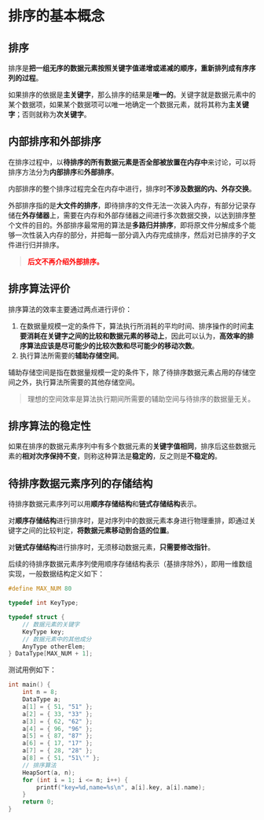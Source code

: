# 排序的基本概念

## 排序

排序是**把一组无序的数据元素按照关键字值递增或递减的顺序，重新排列成有序序列的过程**。

如果排序的依据是**主关键字**，那么排序的结果是**唯一的**。关键字就是数据元素中的某个数据项，如果某个数据项可以唯一地确定一个数据元素，就将其称为**主关键字**；否则就称为**次关键字**。

## 内部排序和外部排序

在排序过程中，以**待排序的所有数据元素是否全部被放置在内存中**来讨论，可以将排序方法分为**内部排序**和**外部排序**。

内部排序的整个排序过程完全在内存中进行，排序时**不涉及数据的内、外存交换**。

外部排序指的是**大文件的排序**，即待排序的文件无法一次装入内存，有部分记录存储在**外存储器**上，需要在内存和外部存储器之间进行多次数据交换，以达到排序整个文件的目的。外部排序最常用的算法是**多路归并排序**，即将原文件分解成多个能够一次性装入内存的部分，并把每一部分调入内存完成排序，然后对已排序的子文件进行归并排序。

> **<font color="red">后文不再介绍外部排序。</font>**

## 排序算法评价

排序算法的效率主要通过两点进行评价：

1. 在数据量规模一定的条件下，算法执行所消耗的平均时间、排序操作的时间**主要消耗在关键字之间的比较和数据元素的移动上**，因此可以认为，**高效率的排序算法应该是尽可能少的比较次数和尽可能少的移动次数**。
2. 执行算法所需要的**辅助存储空间**。

辅助存储空间是指在数据量规模一定的条件下，除了待排序数据元素占用的存储空间之外，执行算法所需要的其他存储空间。

> 理想的空间效率是算法执行期间所需要的辅助空间与待排序的数据量无关。

## 排序算法的稳定性

如果在排序的数据元素序列中有多个数据元素的**关键字值相同**，排序后这些数据元素的**相对次序保持不变**，则称这种算法是**稳定的**，反之则是**不稳定的**。

## 待排序数据元素序列的存储结构

待排序数据元素序列可以用**顺序存储结构**和**链式存储结构**表示。

对**顺序存储结构**进行排序时，是对序列中的数据元素本身进行物理重排，即通过关键字之间的比较判定，**将数据元素移动到合适的位置**。

对**链式存储结构**进行排序时，无须移动数据元素，**只需要修改指针**。

后续的待排序数据元素序列使用顺序存储结构表示（基排序除外），即用一维数组实现，一般数据结构定义如下：

```c
#define MAX_NUM 80

typedef int KeyType;

typedef struct {
    // 数据元素的关键字
    KeyType key;
    // 数据元素中的其他成分
    AnyType otherElem;
} DataType[MAX_NUM + 1];
```

测试用例如下：

```c
int main() {
    int n = 8;
	DataType a;
	a[1] = { 51, "51" };
	a[2] = { 33, "33" };
	a[3] = { 62, "62" };
	a[4] = { 96, "96" };
	a[5] = { 87, "87" };
	a[6] = { 17, "17" };
	a[7] = { 28, "28" };
	a[8] = { 51, "51\'" };
    // 排序算法
	HeapSort(a, n);
	for (int i = 1; i <= n; i++) {
		printf("key=%d,name=%s\n", a[i].key, a[i].name);
	}
	return 0;
}
```

